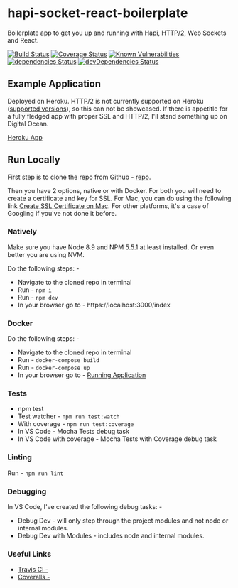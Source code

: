 # hapi-socket-react-boilerplate

Boilerplate app to get you up and running with Hapi, HTTP/2, Web Sockets and React.

[![Build Status](https://travis-ci.org/blairg/hapi-socket-react-boilerplate.svg?branch=master)](https://travis-ci.org/blairg/hapi-socket-react-boilerplate) [![Coverage Status](https://coveralls.io/repos/github/blairg/hapi-socket-react-boilerplate/badge.svg?branch=master)](https://coveralls.io/github/blairg/hapi-socket-react-boilerplate?branch=master) [![Known Vulnerabilities](https://snyk.io/test/github/blairg/hapi-socket-react-boilerplate/badge.svg)](https://snyk.io/test/github/blairg/hapi-socket-react-boilerplate) [![dependencies Status](https://david-dm.org/blairg/hapi-socket-react-boilerplate/status.svg)](https://david-dm.org/blairg/hapi-socket-react-boilerplate) [![devDependencies Status](https://david-dm.org/blairg/hapi-socket-react-boilerplate/dev-status.svg)](https://david-dm.org/blairg/hapi-socket-react-boilerplate?type=dev)

## Example Application

Deployed on Heroku. HTTP/2 is not currently supported on Heroku ([supported versions](https://devcenter.heroku.com/articles/http-routing#http-versions-supported)), so this can not be showcased. If there is appetitle for a fully fledged app with proper SSL and HTTP/2, I'll stand something up on Digital Ocean.

[Heroku App](https://hapi-boilerplate-docker.herokuapp.com/index)

## Run Locally

First step is to clone the repo from Github - [repo](https://github.com/blairg/hapi-socket-react-boilerplate.git).

Then you have 2 options, native or with Docker. For both you will need to create a certificate and key for SSL. For Mac, you can do using the following link [Create SSL Certificate on Mac](https://certsimple.com/blog/localhost-ssl-fix). For other platforms, it's a case of Googling if you've not done it before.

### Natively

Make sure you have Node 8.9 and NPM 5.5.1 at least installed. Or even better you are using NVM.

Do the following steps: -

* Navigate to the cloned repo in terminal
* Run - `npm i`
* Run - `npm dev`
* In your browser go to - https://localhost:3000/index

### Docker

Do the following steps: -

* Navigate to the cloned repo in terminal
* Run - `docker-compose build`
* Run - `docker-compose up`
* In your browser go to - [Running Application](https://localhost:3000/index)

### Tests

* npm test
* Test watcher - `npm run test:watch`
* With coverage - `npm run test:coverage`
* In VS Code - Mocha Tests debug task
* In VS Code with coverage - Mocha Tests with Coverage debug task

### Linting

Run - `npm run lint`

### Debugging

In VS Code, I've created the following debug tasks: -

* Debug Dev - will only step through the project modules and not node or internal modules.
* Debug Dev with Modules - includes node and internal modules.

### Useful Links

* [Travis CI -](https://travis-ci.org/blairg/hapi-socket-react-boilerplate)
* [Coveralls -](https://coveralls.io/github/blairg/hapi-socket-react-boilerplate?branch=master)